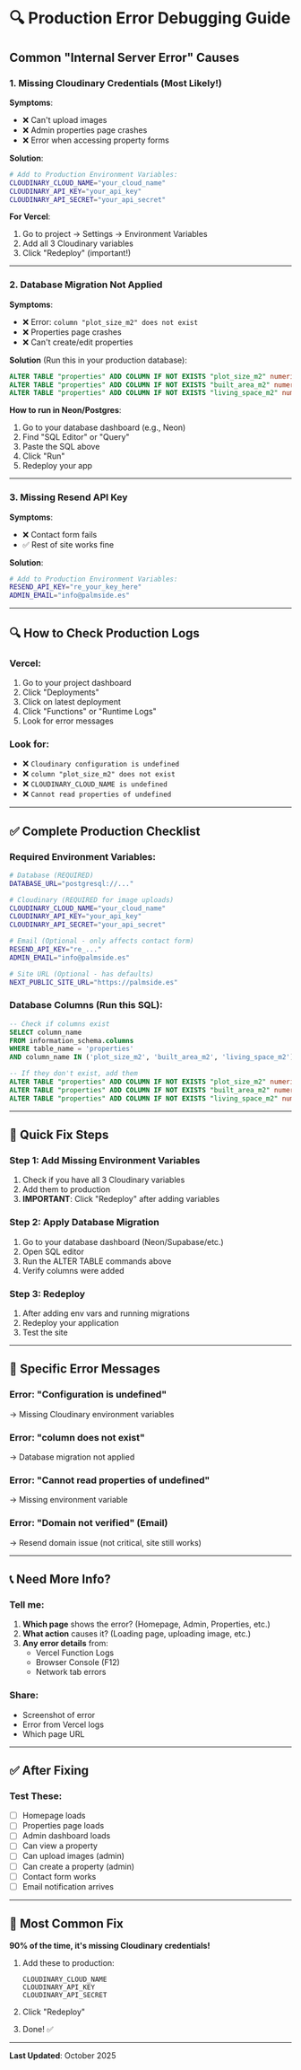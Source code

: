 # 🔍 Production Error Debugging Guide

## Common "Internal Server Error" Causes

### 1. **Missing Cloudinary Credentials** (Most Likely!)
**Symptoms**: 
- ❌ Can't upload images
- ❌ Admin properties page crashes
- ❌ Error when accessing property forms

**Solution**:
```bash
# Add to Production Environment Variables:
CLOUDINARY_CLOUD_NAME="your_cloud_name"
CLOUDINARY_API_KEY="your_api_key"
CLOUDINARY_API_SECRET="your_api_secret"
```

**For Vercel**:
1. Go to project → Settings → Environment Variables
2. Add all 3 Cloudinary variables
3. Click "Redeploy" (important!)

---

### 2. **Database Migration Not Applied**
**Symptoms**:
- ❌ Error: `column "plot_size_m2" does not exist`
- ❌ Properties page crashes
- ❌ Can't create/edit properties

**Solution** (Run this in your production database):
```sql
ALTER TABLE "properties" ADD COLUMN IF NOT EXISTS "plot_size_m2" numeric(10, 2);
ALTER TABLE "properties" ADD COLUMN IF NOT EXISTS "built_area_m2" numeric(10, 2);
ALTER TABLE "properties" ADD COLUMN IF NOT EXISTS "living_space_m2" numeric(10, 2);
```

**How to run in Neon/Postgres**:
1. Go to your database dashboard (e.g., Neon)
2. Find "SQL Editor" or "Query"
3. Paste the SQL above
4. Click "Run"
5. Redeploy your app

---

### 3. **Missing Resend API Key**
**Symptoms**:
- ❌ Contact form fails
- ✅ Rest of site works fine

**Solution**:
```bash
# Add to Production Environment Variables:
RESEND_API_KEY="re_your_key_here"
ADMIN_EMAIL="info@palmside.es"
```

---

## 🔍 How to Check Production Logs

### **Vercel**:
1. Go to your project dashboard
2. Click "Deployments"
3. Click on latest deployment
4. Click "Functions" or "Runtime Logs"
5. Look for error messages

### **Look for**:
- ❌ `Cloudinary configuration is undefined`
- ❌ `column "plot_size_m2" does not exist`
- ❌ `CLOUDINARY_CLOUD_NAME is undefined`
- ❌ `Cannot read properties of undefined`

---

## ✅ Complete Production Checklist

### **Required Environment Variables**:

```bash
# Database (REQUIRED)
DATABASE_URL="postgresql://..."

# Cloudinary (REQUIRED for image uploads)
CLOUDINARY_CLOUD_NAME="your_cloud_name"
CLOUDINARY_API_KEY="your_api_key"
CLOUDINARY_API_SECRET="your_api_secret"

# Email (Optional - only affects contact form)
RESEND_API_KEY="re_..."
ADMIN_EMAIL="info@palmside.es"

# Site URL (Optional - has defaults)
NEXT_PUBLIC_SITE_URL="https://palmside.es"
```

### **Database Columns** (Run this SQL):
```sql
-- Check if columns exist
SELECT column_name 
FROM information_schema.columns 
WHERE table_name = 'properties' 
AND column_name IN ('plot_size_m2', 'built_area_m2', 'living_space_m2');

-- If they don't exist, add them
ALTER TABLE "properties" ADD COLUMN IF NOT EXISTS "plot_size_m2" numeric(10, 2);
ALTER TABLE "properties" ADD COLUMN IF NOT EXISTS "built_area_m2" numeric(10, 2);
ALTER TABLE "properties" ADD COLUMN IF NOT EXISTS "living_space_m2" numeric(10, 2);
```

---

## 🎯 Quick Fix Steps

### **Step 1: Add Missing Environment Variables**
1. Check if you have all 3 Cloudinary variables
2. Add them to production
3. **IMPORTANT**: Click "Redeploy" after adding variables

### **Step 2: Apply Database Migration**
1. Go to your database dashboard (Neon/Supabase/etc.)
2. Open SQL editor
3. Run the ALTER TABLE commands above
4. Verify columns were added

### **Step 3: Redeploy**
1. After adding env vars and running migrations
2. Redeploy your application
3. Test the site

---

## 🐛 Specific Error Messages

### Error: "Configuration is undefined"
→ Missing Cloudinary environment variables

### Error: "column does not exist"
→ Database migration not applied

### Error: "Cannot read properties of undefined"
→ Missing environment variable

### Error: "Domain not verified" (Email)
→ Resend domain issue (not critical, site still works)

---

## 📞 Need More Info?

### Tell me:
1. **Which page** shows the error? (Homepage, Admin, Properties, etc.)
2. **What action** causes it? (Loading page, uploading image, etc.)
3. **Any error details** from:
   - Vercel Function Logs
   - Browser Console (F12)
   - Network tab errors

### Share:
- Screenshot of error
- Error from Vercel logs
- Which page URL

---

## ✅ After Fixing

### Test These:
- [ ] Homepage loads
- [ ] Properties page loads
- [ ] Admin dashboard loads
- [ ] Can view a property
- [ ] Can upload images (admin)
- [ ] Can create a property (admin)
- [ ] Contact form works
- [ ] Email notification arrives

---

## 🚀 Most Common Fix

**90% of the time, it's missing Cloudinary credentials!**

1. Add these to production:
   ```
   CLOUDINARY_CLOUD_NAME
   CLOUDINARY_API_KEY
   CLOUDINARY_API_SECRET
   ```

2. Click "Redeploy"

3. Done! ✅

---

**Last Updated**: October 2025

